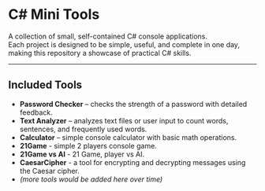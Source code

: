 # C# Mini Tools

A collection of small, self-contained C# console applications.  
Each project is designed to be simple, useful, and complete in one day, making this repository a showcase of practical C# skills.

---

## Included Tools

- **Password Checker** – checks the strength of a password with detailed feedback.  
- **Text Analyzer** – analyzes text files or user input to count words, sentences, and frequently used words.  
- **Calculator** – simple console calculator with basic math operations.
- **21Game** - simple 2 players console game.
- **21Game vs AI** - 21 Game, player vs AI.
- **CaesarCipher** - a tool for encrypting and decrypting messages using the Caesar cipher.
- *(more tools would be added here over time)*



